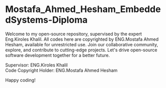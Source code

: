 # Mostafa_Ahmed_Hesham_EmbeddedSystems-Diploma
Welcome to my open-source repository, supervised by the expert Eng.Kiroles Khalil. 
All codes here are copyrighted by ENG.Mostafa Ahmed Hesham, available for unrestricted use. 
Join our collaborative community, explore, and contribute to cutting-edge projects. 
Let's drive open-source software development together for a better future.  

Supervisor: ENG.Kiroles Khalil  
Code Copyright Holder: ENG.Mostafa Ahmed Hesham  

Happy coding!
